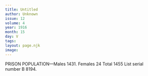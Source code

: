 ```yaml
---
title: Untitled
author: Unknown
issue: 12
volume: 4
year: 1916
month: 15
day: V
tags:
layout: page.njk
image:
---
```

PRISON POPULATION—Males 1431. Females 24 Total 1455 List serial number B 8194.





